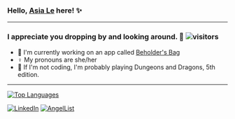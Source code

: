 ### Hello, [Asia Le](https://le-as-a.github.io/) here! ✨ 

---

### I appreciate you dropping by and looking around. 💖 ![visitors](https://visitor-badge.glitch.me/badge?page_id=le-as-a.visitor-badge)

- 👾 I'm currently working on an app called [Beholder's Bag](https://beholders-bag.herokuapp.com/)
- ♀️ My pronouns are she/her
- 🐉 If I'm not coding, I'm probably playing Dungeons and Dragons, 5th edition.

---
[![Top Languages](https://github-readme-stats.vercel.app/api/top-langs/?username=le-as-a)](https://github.com/le-as-a/github-readme-stats)

[![LinkedIn](https://img.shields.io/badge/linkedin-%230077B5.svg?style=for-the-badge&logo=linkedin&logoColor=white)](https://www.linkedin.com/in/asia-le-073860103/) [![AngelList](https://img.shields.io/badge/AngelList-%23D4D4D4.svg?style=for-the-badge&logo=AngelList&logoColor=black)](https://angel.co/u/asia-le-1)


<!--
**le-as-a/le-as-a** is a ✨ _special_ ✨ repository because its `README.md` (this file) appears on your GitHub profile.

Here are some ideas to get you started:

- 🔭 I’m currently working on ...
- 🌱 I’m currently learning ...
- 👯 I’m looking to collaborate on ...
- 🤔 I’m looking for help with ...
- 💬 Ask me about ...
- 📫 How to reach me: ...
- 😄 Pronouns: ...
- ⚡ Fun fact: ...
-->

